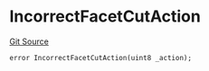 # IncorrectFacetCutAction
[Git Source](https://github.com/thrackle-io/tron/blob/4674814db01d3b90ed90d394187432e47d662f5c/src/client/token/handler/diamond/HandlerDiamondLib.sol)


```solidity
error IncorrectFacetCutAction(uint8 _action);
```

